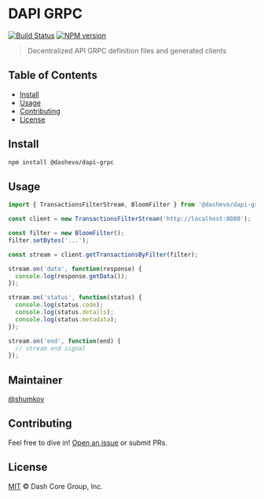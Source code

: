 # DAPI GRPC

[![Build Status](https://travis-ci.com/dashevo/dapi-grpc.svg?branch=master)](https://travis-ci.com/dashevo/dapi-grpc)
[![NPM version](https://img.shields.io/npm/v/@dashevo/dapi-grpc.svg)](https://npmjs.org/package/@dashevo/dapi-grpc)

> Decentralized API GRPC definition files and generated clients

## Table of Contents

- [Install](#install)
- [Usage](#usage)
- [Contributing](#contributing)
- [License](#license)

## Install

```sh
npm install @dashevo/dapi-grpc
```

## Usage

```js
import { TransactionsFilterStream, BloomFilter } from '@dashevo/dapi-grpc';

const client = new TransactionsFilterStream('http://localhost:8080');

const filter = new BloomFilter();
filter.setBytes('...');

const stream = client.getTransactionsByFilter(filter);

stream.on('data', function(response) {
  console.log(response.getData());
});

stream.on('status', function(status) {
  console.log(status.code);
  console.log(status.details);
  console.log(status.metadata);
});

stream.on('end', function(end) {
  // stream end signal
});
```

## Maintainer

[@shumkov](https://github.com/shumkov)

## Contributing

Feel free to dive in! [Open an issue](https://github.com/dashevo/dapi-grpc/issues/new) or submit PRs.

## License

[MIT](LICENSE) &copy; Dash Core Group, Inc.

